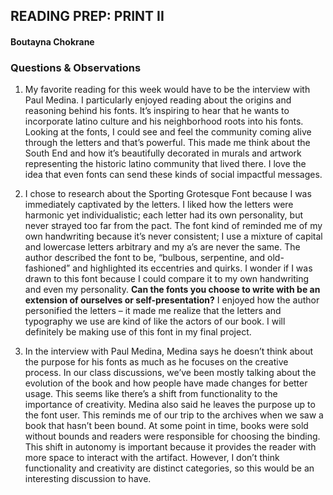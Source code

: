 ## READING PREP: PRINT II

#### Boutayna Chokrane

### Questions & Observations
 
1. My favorite reading for this week would have to be the interview with Paul Medina. I particularly enjoyed reading about the origins and reasoning behind his fonts. It’s inspiring to hear that he wants to incorporate latino culture and his neighborhood roots into his fonts. Looking at the fonts, I could see and feel the community coming alive through the letters and that’s powerful. This made me think about the South End and how it’s beautifully decorated in murals and artwork representing the historic latino community that lived there. I love the idea that even fonts can send these kinds of social impactful messages. 

2. I chose to research about the Sporting Grotesque Font because I was immediately captivated by the letters. I liked how the letters were harmonic yet individualistic; each letter had its own personality, but never strayed too far from the pact. The font kind of reminded me of my own handwriting because it’s never consistent; I use a mixture of capital and lowercase letters arbitrary and my a’s are never the same. The author described the font to be, “bulbous, serpentine, and old-fashioned” and highlighted its eccentries and quirks. I wonder if I was drawn to this font because I could compare it to my own handwriting and even my personality. **Can the fonts you choose to write with be an extension of ourselves or self-presentation?** I enjoyed how the author personified the letters – it made me realize that the letters and typography we use are kind of like the actors of our book. I will definitely be making use of this font in my final project.

3. In the interview with Paul Medina, Medina says he doesn’t think about the purpose for his fonts as much as he focuses on the creative process. In our class discussions, we’ve been mostly talking about the evolution of the book and how people have made changes for better usage. This seems like there’s a shift from functionality to the importance of creativity. Medina also said he leaves the purpose up to the font user. This reminds me of our trip to the archives when we saw a book that hasn’t been bound. At some point in time, books were sold without bounds and readers were responsible for choosing the binding. This shift in autonomy is important because it provides the reader with more space to interact with the artifact. However, I don’t think functionality and creativity are distinct categories, so this would be an interesting discussion to have. 
